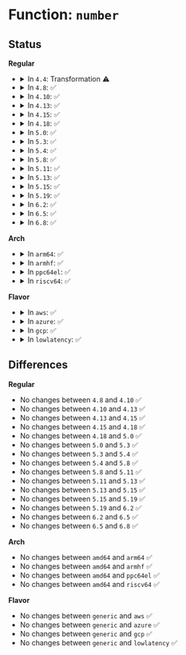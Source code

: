 # Function: <code>number</code>

## Status
<b>Regular</b>
<ul>
<li>
<details>
<summary>In <code>4.4</code>: Transformation ⚠️</summary>

**Collision:** Unique Static

**Inline:** No

**Transformation:** True

**Instances:**

```
In lib/vsprintf.c (ffffffff813f40c0)
Location: lib/vsprintf.c:392
Inline: False
Direct callers:
  - lib/vsprintf.c:vsnprintf
  - lib/vsprintf.c:bstr_printf
```
**Symbols:**

```
ffffffff813f40c0-ffffffff813f43a8: number.isra.13 (STB_LOCAL)
```
</details>
</li>
<li>
<details>
<summary>In <code>4.8</code>: ✅</summary>

```c
char *number(char *buf, char *end, long long unsigned int num, struct printf_spec spec);
```

**Collision:** Unique Static

**Inline:** No

**Transformation:** False

**Instances:**

```
In lib/vsprintf.c (ffffffff81438ec0)
Location: lib/vsprintf.c:399
Inline: False
Direct callers:
  - lib/vsprintf.c:bstr_printf
  - lib/vsprintf.c:vsnprintf
  - lib/vsprintf.c:pointer
  - lib/vsprintf.c:flags_string
  - lib/vsprintf.c:clock
  - lib/vsprintf.c:ip4_addr_string_sa
  - lib/vsprintf.c:ip6_addr_string_sa
  - lib/vsprintf.c:ip6_addr_string_sa
  - lib/vsprintf.c:ip6_addr_string_sa
  - lib/vsprintf.c:resource_string
  - lib/vsprintf.c:resource_string
  - lib/vsprintf.c:resource_string
  - lib/vsprintf.c:resource_string
  - lib/vsprintf.c:resource_string
  - lib/vsprintf.c:resource_string
```
**Symbols:**

```
ffffffff81438ec0-ffffffff814391c0: number (STB_LOCAL)
```
</details>
</li>
<li>
<details>
<summary>In <code>4.10</code>: ✅</summary>

```c
char *number(char *buf, char *end, long long unsigned int num, struct printf_spec spec);
```

**Collision:** Unique Static

**Inline:** No

**Transformation:** False

**Instances:**

```
In lib/vsprintf.c (ffffffff81455ea0)
Location: lib/vsprintf.c:399
Inline: False
Direct callers:
  - lib/vsprintf.c:bstr_printf
  - lib/vsprintf.c:vsnprintf
  - lib/vsprintf.c:pointer
  - lib/vsprintf.c:flags_string
  - lib/vsprintf.c:clock
  - lib/vsprintf.c:ip4_addr_string_sa
  - lib/vsprintf.c:ip6_addr_string_sa
  - lib/vsprintf.c:ip6_addr_string_sa
  - lib/vsprintf.c:ip6_addr_string_sa
  - lib/vsprintf.c:resource_string
  - lib/vsprintf.c:resource_string
  - lib/vsprintf.c:resource_string
  - lib/vsprintf.c:resource_string
  - lib/vsprintf.c:resource_string
  - lib/vsprintf.c:resource_string
```
**Symbols:**

```
ffffffff81455ea0-ffffffff814561a0: number (STB_LOCAL)
```
</details>
</li>
<li>
<details>
<summary>In <code>4.13</code>: ✅</summary>

```c
char *number(char *buf, char *end, long long unsigned int num, struct printf_spec spec);
```

**Collision:** Unique Static

**Inline:** No

**Transformation:** False

**Instances:**

```
In lib/vsprintf.c (ffffffff818f7730)
Location: lib/vsprintf.c:400
Inline: False
Direct callers:
  - lib/vsprintf.c:bstr_printf
  - lib/vsprintf.c:vsnprintf
  - lib/vsprintf.c:pointer
  - lib/vsprintf.c:flags_string
  - lib/vsprintf.c:clock
  - lib/vsprintf.c:ip4_addr_string_sa
  - lib/vsprintf.c:ip6_addr_string_sa
  - lib/vsprintf.c:ip6_addr_string_sa
  - lib/vsprintf.c:ip6_addr_string_sa
  - lib/vsprintf.c:resource_string
  - lib/vsprintf.c:resource_string
  - lib/vsprintf.c:resource_string
  - lib/vsprintf.c:resource_string
  - lib/vsprintf.c:resource_string
  - lib/vsprintf.c:resource_string
```
**Symbols:**

```
ffffffff818f7730-ffffffff818f7a59: number (STB_LOCAL)
```
</details>
</li>
<li>
<details>
<summary>In <code>4.15</code>: ✅</summary>

```c
char *number(char *buf, char *end, long long unsigned int num, struct printf_spec spec);
```

**Collision:** Unique Static

**Inline:** No

**Transformation:** False

**Instances:**

```
In lib/vsprintf.c (ffffffff8197e130)
Location: lib/vsprintf.c:402
Inline: False
Direct callers:
  - lib/vsprintf.c:bstr_printf
  - lib/vsprintf.c:vsnprintf
  - lib/vsprintf.c:pointer
  - lib/vsprintf.c:pointer_string
  - lib/vsprintf.c:flags_string
  - lib/vsprintf.c:clock
  - lib/vsprintf.c:restricted_pointer
  - lib/vsprintf.c:ip4_addr_string_sa
  - lib/vsprintf.c:ip6_addr_string_sa
  - lib/vsprintf.c:ip6_addr_string_sa
  - lib/vsprintf.c:ip6_addr_string_sa
  - lib/vsprintf.c:resource_string
  - lib/vsprintf.c:resource_string
  - lib/vsprintf.c:resource_string
  - lib/vsprintf.c:resource_string
  - lib/vsprintf.c:resource_string
  - lib/vsprintf.c:resource_string
```
**Symbols:**

```
ffffffff8197e130-ffffffff8197e459: number (STB_LOCAL)
```
</details>
</li>
<li>
<details>
<summary>In <code>4.18</code>: ✅</summary>

```c
char *number(char *buf, char *end, long long unsigned int num, struct printf_spec spec);
```

**Collision:** Unique Static

**Inline:** No

**Transformation:** False

**Instances:**

```
In lib/vsprintf.c (ffffffff819da620)
Location: lib/vsprintf.c:411
Inline: False
Direct callers:
  - lib/vsprintf.c:bstr_printf
  - lib/vsprintf.c:vsnprintf
  - lib/vsprintf.c:flags_string
  - lib/vsprintf.c:pointer_string
  - lib/vsprintf.c:ip4_addr_string_sa
  - lib/vsprintf.c:ip6_addr_string_sa
  - lib/vsprintf.c:ip6_addr_string_sa
  - lib/vsprintf.c:ip6_addr_string_sa
```
**Symbols:**

```
ffffffff819da620-ffffffff819da976: number (STB_LOCAL)
```
</details>
</li>
<li>
<details>
<summary>In <code>5.0</code>: ✅</summary>

```c
char *number(char *buf, char *end, long long unsigned int num, struct printf_spec spec);
```

**Collision:** Unique Static

**Inline:** No

**Transformation:** False

**Instances:**

```
In lib/vsprintf.c (ffffffff81a12840)
Location: lib/vsprintf.c:412
Inline: False
Direct callers:
  - lib/vsprintf.c:bstr_printf
  - lib/vsprintf.c:vsnprintf
  - lib/vsprintf.c:flags_string
  - lib/vsprintf.c:date_str
  - lib/vsprintf.c:date_str
  - lib/vsprintf.c:date_str
  - lib/vsprintf.c:ip4_addr_string_sa
  - lib/vsprintf.c:ip6_addr_string_sa
  - lib/vsprintf.c:ip6_addr_string_sa
  - lib/vsprintf.c:ip6_addr_string_sa
  - lib/vsprintf.c:pointer_string
```
**Symbols:**

```
ffffffff81a12840-ffffffff81a12b96: number (STB_LOCAL)
```
</details>
</li>
<li>
<details>
<summary>In <code>5.3</code>: ✅</summary>

```c
char *number(char *buf, char *end, long long unsigned int num, struct printf_spec spec);
```

**Collision:** Unique Static

**Inline:** No

**Transformation:** False

**Instances:**

```
In lib/vsprintf.c (ffffffff81a81d10)
Location: lib/vsprintf.c:416
Inline: False
Direct callers:
  - lib/vsprintf.c:bstr_printf
  - lib/vsprintf.c:vsnprintf
  - lib/vsprintf.c:pointer
  - lib/vsprintf.c:flags_string
  - lib/vsprintf.c:date_str
  - lib/vsprintf.c:date_str
  - lib/vsprintf.c:date_str
  - lib/vsprintf.c:ip4_addr_string_sa
  - lib/vsprintf.c:ip6_addr_string_sa
  - lib/vsprintf.c:ip6_addr_string_sa
  - lib/vsprintf.c:ip6_addr_string_sa
  - lib/vsprintf.c:restricted_pointer
  - lib/vsprintf.c:ptr_to_id
  - lib/vsprintf.c:ptr_to_id
```
**Symbols:**

```
ffffffff81a81d10-ffffffff81a82071: number (STB_LOCAL)
```
</details>
</li>
<li>
<details>
<summary>In <code>5.4</code>: ✅</summary>

```c
char *number(char *buf, char *end, long long unsigned int num, struct printf_spec spec);
```

**Collision:** Unique Static

**Inline:** No

**Transformation:** False

**Instances:**

```
In lib/vsprintf.c (ffffffff81ab8f20)
Location: lib/vsprintf.c:416
Inline: False
Direct callers:
  - lib/vsprintf.c:bstr_printf
  - lib/vsprintf.c:vsnprintf
  - lib/vsprintf.c:pointer
  - lib/vsprintf.c:flags_string
  - lib/vsprintf.c:date_str
  - lib/vsprintf.c:date_str
  - lib/vsprintf.c:date_str
  - lib/vsprintf.c:ip4_addr_string_sa
  - lib/vsprintf.c:ip6_addr_string_sa
  - lib/vsprintf.c:ip6_addr_string_sa
  - lib/vsprintf.c:ip6_addr_string_sa
  - lib/vsprintf.c:restricted_pointer
  - lib/vsprintf.c:ptr_to_id
  - lib/vsprintf.c:ptr_to_id
```
**Symbols:**

```
ffffffff81ab8f20-ffffffff81ab9281: number (STB_LOCAL)
```
</details>
</li>
<li>
<details>
<summary>In <code>5.8</code>: ✅</summary>

```c
char *number(char *buf, char *end, long long unsigned int num, struct printf_spec spec);
```

**Collision:** Unique Static

**Inline:** No

**Transformation:** False

**Instances:**

```
In lib/vsprintf.c (ffffffff815f3bc0)
Location: lib/vsprintf.c:419
Inline: False
Direct callers:
  - lib/vsprintf.c:bstr_printf
  - lib/vsprintf.c:vsnprintf
  - lib/vsprintf.c:pointer
  - lib/vsprintf.c:pointer
  - lib/vsprintf.c:flags_string
  - lib/vsprintf.c:date_str
  - lib/vsprintf.c:date_str
  - lib/vsprintf.c:date_str
  - lib/vsprintf.c:ip4_addr_string_sa
  - lib/vsprintf.c:ip6_addr_string_sa
  - lib/vsprintf.c:ip6_addr_string_sa
  - lib/vsprintf.c:ip6_addr_string_sa
  - lib/vsprintf.c:restricted_pointer
  - lib/vsprintf.c:ptr_to_id
  - lib/vsprintf.c:ptr_to_id
  - lib/vsprintf.c:ptr_to_id
```
**Symbols:**

```
ffffffff815f3bc0-ffffffff815f3f19: number (STB_LOCAL)
```
</details>
</li>
<li>
<details>
<summary>In <code>5.11</code>: ✅</summary>

```c
char *number(char *buf, char *end, long long unsigned int num, struct printf_spec spec);
```

**Collision:** Unique Static

**Inline:** No

**Transformation:** False

**Instances:**

```
In lib/vsprintf.c (ffffffff81618240)
Location: lib/vsprintf.c:422
Inline: False
Direct callers:
  - lib/vsprintf.c:bstr_printf
  - lib/vsprintf.c:vsnprintf
  - lib/vsprintf.c:pointer
  - lib/vsprintf.c:pointer
  - lib/vsprintf.c:flags_string
  - lib/vsprintf.c:date_str
  - lib/vsprintf.c:date_str
  - lib/vsprintf.c:date_str
  - lib/vsprintf.c:ip4_addr_string_sa
  - lib/vsprintf.c:ip6_addr_string_sa
  - lib/vsprintf.c:ip6_addr_string_sa
  - lib/vsprintf.c:ip6_addr_string_sa
  - lib/vsprintf.c:restricted_pointer
  - lib/vsprintf.c:ptr_to_id
  - lib/vsprintf.c:ptr_to_id
  - lib/vsprintf.c:ptr_to_id
```
**Symbols:**

```
ffffffff81618240-ffffffff81618585: number (STB_LOCAL)
```
</details>
</li>
<li>
<details>
<summary>In <code>5.13</code>: ✅</summary>

```c
char *number(char *buf, char *end, long long unsigned int num, struct printf_spec spec);
```

**Collision:** Unique Static

**Inline:** No

**Transformation:** False

**Instances:**

```
In lib/vsprintf.c (ffffffff815fb880)
Location: lib/vsprintf.c:448
Inline: False
Direct callers:
  - lib/vsprintf.c:bstr_printf
  - lib/vsprintf.c:vsnprintf
  - lib/vsprintf.c:pointer
  - lib/vsprintf.c:pointer
  - lib/vsprintf.c:flags_string
  - lib/vsprintf.c:format_flags
  - lib/vsprintf.c:date_str
  - lib/vsprintf.c:date_str
  - lib/vsprintf.c:date_str
  - lib/vsprintf.c:ip4_addr_string_sa
  - lib/vsprintf.c:ip6_addr_string_sa
  - lib/vsprintf.c:ip6_addr_string_sa
  - lib/vsprintf.c:ip6_addr_string_sa
  - lib/vsprintf.c:restricted_pointer
  - lib/vsprintf.c:ptr_to_id
  - lib/vsprintf.c:ptr_to_id
  - lib/vsprintf.c:ptr_to_id
  - lib/vsprintf.c:special_hex_number
```
**Symbols:**

```
ffffffff815fb880-ffffffff815fbbc2: number (STB_LOCAL)
```
</details>
</li>
<li>
<details>
<summary>In <code>5.15</code>: ✅</summary>

```c
char *number(char *buf, char *end, long long unsigned int num, struct printf_spec spec);
```

**Collision:** Unique Static

**Inline:** No

**Transformation:** False

**Instances:**

```
In lib/vsprintf.c (ffffffff816692a0)
Location: lib/vsprintf.c:449
Inline: False
Direct callers:
  - lib/vsprintf.c:bstr_printf
  - lib/vsprintf.c:vsnprintf
  - lib/vsprintf.c:pointer
  - lib/vsprintf.c:pointer
  - lib/vsprintf.c:flags_string
  - lib/vsprintf.c:format_flags
  - lib/vsprintf.c:date_str
  - lib/vsprintf.c:date_str
  - lib/vsprintf.c:date_str
  - lib/vsprintf.c:ip4_addr_string_sa
  - lib/vsprintf.c:ip6_addr_string_sa
  - lib/vsprintf.c:ip6_addr_string_sa
  - lib/vsprintf.c:ip6_addr_string_sa
  - lib/vsprintf.c:restricted_pointer
  - lib/vsprintf.c:ptr_to_id
  - lib/vsprintf.c:ptr_to_id
  - lib/vsprintf.c:ptr_to_id
  - lib/vsprintf.c:special_hex_number
```
**Symbols:**

```
ffffffff816692a0-ffffffff81669674: number (STB_LOCAL)
```
</details>
</li>
<li>
<details>
<summary>In <code>5.19</code>: ✅</summary>

```c
char *number(char *buf, char *end, long long unsigned int num, struct printf_spec spec);
```

**Collision:** Unique Static

**Inline:** No

**Transformation:** False

**Instances:**

```
In lib/vsprintf.c (ffffffff81782d40)
Location: lib/vsprintf.c:454
Inline: False
Direct callers:
  - lib/vsprintf.c:bstr_printf
  - lib/vsprintf.c:vsnprintf
  - lib/vsprintf.c:pointer
  - lib/vsprintf.c:pointer
  - lib/vsprintf.c:flags_string
  - lib/vsprintf.c:flags_string
  - lib/vsprintf.c:format_flags
  - lib/vsprintf.c:date_str
  - lib/vsprintf.c:date_str
  - lib/vsprintf.c:date_str
  - lib/vsprintf.c:ip4_addr_string_sa
  - lib/vsprintf.c:ip6_addr_string_sa
  - lib/vsprintf.c:ip6_addr_string_sa
  - lib/vsprintf.c:ip6_addr_string_sa
  - lib/vsprintf.c:restricted_pointer
  - lib/vsprintf.c:default_pointer
  - lib/vsprintf.c:special_hex_number
```
**Symbols:**

```
ffffffff81782d40-ffffffff817831ad: number (STB_LOCAL)
```
</details>
</li>
<li>
<details>
<summary>In <code>6.2</code>: ✅</summary>

```c
char *number(char *buf, char *end, long long unsigned int num, struct printf_spec spec);
```

**Collision:** Unique Static

**Inline:** No

**Transformation:** False

**Instances:**

```
In lib/vsprintf.c (ffffffff8203fce0)
Location: lib/vsprintf.c:455
Inline: False
Direct callers:
  - lib/vsprintf.c:bstr_printf
  - lib/vsprintf.c:vsnprintf
  - lib/vsprintf.c:pointer
  - lib/vsprintf.c:pointer
  - lib/vsprintf.c:flags_string
  - lib/vsprintf.c:flags_string
  - lib/vsprintf.c:format_flags
  - lib/vsprintf.c:date_str
  - lib/vsprintf.c:date_str
  - lib/vsprintf.c:date_str
  - lib/vsprintf.c:ip4_addr_string_sa
  - lib/vsprintf.c:ip6_addr_string_sa
  - lib/vsprintf.c:ip6_addr_string_sa
  - lib/vsprintf.c:ip6_addr_string_sa
  - lib/vsprintf.c:restricted_pointer
  - lib/vsprintf.c:default_pointer
  - lib/vsprintf.c:default_pointer
  - lib/vsprintf.c:special_hex_number
```
**Symbols:**

```
ffffffff8203fce0-ffffffff82040158: number (STB_LOCAL)
```
</details>
</li>
<li>
<details>
<summary>In <code>6.5</code>: ✅</summary>

```c
char *number(char *buf, char *end, long long unsigned int num, struct printf_spec spec);
```

**Collision:** Unique Static

**Inline:** No

**Transformation:** False

**Instances:**

```
In lib/vsprintf.c (ffffffff820be200)
Location: lib/vsprintf.c:455
Inline: False
Direct callers:
  - lib/vsprintf.c:bstr_printf
  - lib/vsprintf.c:vsnprintf
  - lib/vsprintf.c:pointer
  - lib/vsprintf.c:pointer
  - lib/vsprintf.c:flags_string
  - lib/vsprintf.c:flags_string
  - lib/vsprintf.c:flags_string
  - lib/vsprintf.c:format_flags
  - lib/vsprintf.c:date_str
  - lib/vsprintf.c:date_str
  - lib/vsprintf.c:date_str
  - lib/vsprintf.c:ip4_addr_string_sa
  - lib/vsprintf.c:ip6_addr_string_sa
  - lib/vsprintf.c:ip6_addr_string_sa
  - lib/vsprintf.c:ip6_addr_string_sa
  - lib/vsprintf.c:restricted_pointer
  - lib/vsprintf.c:default_pointer
  - lib/vsprintf.c:default_pointer
  - lib/vsprintf.c:special_hex_number
```
**Symbols:**

```
ffffffff820be200-ffffffff820be664: number (STB_LOCAL)
```
</details>
</li>
<li>
<details>
<summary>In <code>6.8</code>: ✅</summary>

```c
char *number(char *buf, char *end, long long unsigned int num, struct printf_spec spec);
```

**Collision:** Unique Static

**Inline:** No

**Transformation:** False

**Instances:**

```
In lib/vsprintf.c (ffffffff82198a80)
Location: lib/vsprintf.c:457
Inline: False
Direct callers:
  - lib/vsprintf.c:bstr_printf
  - lib/vsprintf.c:vsnprintf
  - lib/vsprintf.c:pointer
  - lib/vsprintf.c:pointer
  - lib/vsprintf.c:flags_string
  - lib/vsprintf.c:flags_string
  - lib/vsprintf.c:flags_string
  - lib/vsprintf.c:format_flags
  - lib/vsprintf.c:date_str
  - lib/vsprintf.c:date_str
  - lib/vsprintf.c:date_str
  - lib/vsprintf.c:ip4_addr_string_sa
  - lib/vsprintf.c:ip6_addr_string_sa
  - lib/vsprintf.c:ip6_addr_string_sa
  - lib/vsprintf.c:ip6_addr_string_sa
  - lib/vsprintf.c:restricted_pointer
  - lib/vsprintf.c:default_pointer
  - lib/vsprintf.c:default_pointer
  - lib/vsprintf.c:special_hex_number
```
**Symbols:**

```
ffffffff82198a80-ffffffff82198ee4: number (STB_LOCAL)
```
</details>
</li>
</ul>
<b>Arch</b>
<ul>
<li>
<details>
<summary>In <code>arm64</code>: ✅</summary>

```c
char *number(char *buf, char *end, long long unsigned int num, struct printf_spec spec);
```

**Collision:** Unique Static

**Inline:** No

**Transformation:** False

**Instances:**

```
In lib/vsprintf.c (ffff800010d935b0)
Location: lib/vsprintf.c:416
Inline: False
Direct callers:
  - lib/vsprintf.c:bstr_printf
  - lib/vsprintf.c:vsnprintf
  - lib/vsprintf.c:pointer
  - lib/vsprintf.c:device_node_string
  - lib/vsprintf.c:flags_string
  - lib/vsprintf.c:date_str
  - lib/vsprintf.c:date_str
  - lib/vsprintf.c:date_str
  - lib/vsprintf.c:ip4_addr_string_sa
  - lib/vsprintf.c:ip6_addr_string_sa
  - lib/vsprintf.c:ip6_addr_string_sa
  - lib/vsprintf.c:ip6_addr_string_sa
  - lib/vsprintf.c:restricted_pointer
  - lib/vsprintf.c:ptr_to_id
```
**Symbols:**

```
ffff800010d935b0-ffff800010d93924: number (STB_LOCAL)
```
</details>
</li>
<li>
<details>
<summary>In <code>armhf</code>: ✅</summary>

```c
char *number(char *buf, char *end, long long unsigned int num, struct printf_spec spec);
```

**Collision:** Unique Static

**Inline:** No

**Transformation:** False

**Instances:**

```
In lib/vsprintf.c (c0e915ec)
Location: lib/vsprintf.c:416
Inline: False
Direct callers:
  - lib/vsprintf.c:bstr_printf
  - lib/vsprintf.c:vsnprintf
  - lib/vsprintf.c:pointer
  - lib/vsprintf.c:device_node_string
  - lib/vsprintf.c:flags_string
  - lib/vsprintf.c:date_str
  - lib/vsprintf.c:date_str
  - lib/vsprintf.c:date_str
  - lib/vsprintf.c:ip4_addr_string_sa
  - lib/vsprintf.c:ip6_addr_string_sa
  - lib/vsprintf.c:ip6_addr_string_sa
  - lib/vsprintf.c:ip6_addr_string_sa
  - lib/vsprintf.c:resource_string
  - lib/vsprintf.c:resource_string
  - lib/vsprintf.c:resource_string
  - lib/vsprintf.c:resource_string
  - lib/vsprintf.c:resource_string
  - lib/vsprintf.c:resource_string
  - lib/vsprintf.c:restricted_pointer
  - lib/vsprintf.c:ptr_to_id
  - lib/vsprintf.c:special_hex_number
```
**Symbols:**

```
c0e915ec-c0e91a68: number (STB_LOCAL)
```
</details>
</li>
<li>
<details>
<summary>In <code>ppc64el</code>: ✅</summary>

```c
char *number(char *buf, char *end, long long unsigned int num, struct printf_spec spec);
```

**Collision:** Unique Static

**Inline:** No

**Transformation:** False

**Instances:**

```
In lib/vsprintf.c (c000000000ed7930)
Location: lib/vsprintf.c:416
Inline: False
Direct callers:
  - lib/vsprintf.c:bstr_printf
  - lib/vsprintf.c:vsnprintf
  - lib/vsprintf.c:pointer
  - lib/vsprintf.c:device_node_string
  - lib/vsprintf.c:flags_string
  - lib/vsprintf.c:date_str
  - lib/vsprintf.c:date_str
  - lib/vsprintf.c:date_str
  - lib/vsprintf.c:ip4_addr_string_sa
  - lib/vsprintf.c:ip6_addr_string_sa
  - lib/vsprintf.c:ip6_addr_string_sa
  - lib/vsprintf.c:ip6_addr_string_sa
  - lib/vsprintf.c:restricted_pointer
  - lib/vsprintf.c:ptr_to_id
  - lib/vsprintf.c:ptr_to_id
```
**Symbols:**

```
c000000000ed7930-c000000000ed7dd4: number (STB_LOCAL)
```
</details>
</li>
<li>
<details>
<summary>In <code>riscv64</code>: ✅</summary>

```c
char *number(char *buf, char *end, long long unsigned int num, struct printf_spec spec);
```

**Collision:** Unique Static

**Inline:** No

**Transformation:** False

**Instances:**

```
In lib/vsprintf.c (ffffffe0008bd6f8)
Location: lib/vsprintf.c:416
Inline: False
Direct callers:
  - lib/vsprintf.c:bstr_printf
  - lib/vsprintf.c:vsnprintf
  - lib/vsprintf.c:pointer
  - lib/vsprintf.c:device_node_string
  - lib/vsprintf.c:flags_string
  - lib/vsprintf.c:date_str
  - lib/vsprintf.c:date_str
  - lib/vsprintf.c:date_str
  - lib/vsprintf.c:ip4_addr_string_sa
  - lib/vsprintf.c:ip6_addr_string_sa
  - lib/vsprintf.c:ip6_addr_string_sa
  - lib/vsprintf.c:ip6_addr_string_sa
  - lib/vsprintf.c:restricted_pointer
  - lib/vsprintf.c:ptr_to_id
```
**Symbols:**

```
ffffffe0008bd6f8-ffffffe0008bd998: number (STB_LOCAL)
```
</details>
</li>
</ul>
<b>Flavor</b>
<ul>
<li>
<details>
<summary>In <code>aws</code>: ✅</summary>

```c
char *number(char *buf, char *end, long long unsigned int num, struct printf_spec spec);
```

**Collision:** Unique Static

**Inline:** No

**Transformation:** False

**Instances:**

```
In lib/vsprintf.c (ffffffff81a57d70)
Location: lib/vsprintf.c:416
Inline: False
Direct callers:
  - lib/vsprintf.c:bstr_printf
  - lib/vsprintf.c:vsnprintf
  - lib/vsprintf.c:pointer
  - lib/vsprintf.c:flags_string
  - lib/vsprintf.c:date_str
  - lib/vsprintf.c:date_str
  - lib/vsprintf.c:date_str
  - lib/vsprintf.c:ip4_addr_string_sa
  - lib/vsprintf.c:ip6_addr_string_sa
  - lib/vsprintf.c:ip6_addr_string_sa
  - lib/vsprintf.c:ip6_addr_string_sa
  - lib/vsprintf.c:restricted_pointer
  - lib/vsprintf.c:ptr_to_id
  - lib/vsprintf.c:ptr_to_id
```
**Symbols:**

```
ffffffff81a57d70-ffffffff81a580d1: number (STB_LOCAL)
```
</details>
</li>
<li>
<details>
<summary>In <code>azure</code>: ✅</summary>

```c
char *number(char *buf, char *end, long long unsigned int num, struct printf_spec spec);
```

**Collision:** Unique Static

**Inline:** No

**Transformation:** False

**Instances:**

```
In lib/vsprintf.c (ffffffff81a14e50)
Location: lib/vsprintf.c:416
Inline: False
Direct callers:
  - lib/vsprintf.c:bstr_printf
  - lib/vsprintf.c:vsnprintf
  - lib/vsprintf.c:pointer
  - lib/vsprintf.c:flags_string
  - lib/vsprintf.c:date_str
  - lib/vsprintf.c:date_str
  - lib/vsprintf.c:date_str
  - lib/vsprintf.c:ip4_addr_string_sa
  - lib/vsprintf.c:ip6_addr_string_sa
  - lib/vsprintf.c:ip6_addr_string_sa
  - lib/vsprintf.c:ip6_addr_string_sa
  - lib/vsprintf.c:restricted_pointer
  - lib/vsprintf.c:ptr_to_id
  - lib/vsprintf.c:ptr_to_id
```
**Symbols:**

```
ffffffff81a14e50-ffffffff81a151b1: number (STB_LOCAL)
```
</details>
</li>
<li>
<details>
<summary>In <code>gcp</code>: ✅</summary>

```c
char *number(char *buf, char *end, long long unsigned int num, struct printf_spec spec);
```

**Collision:** Unique Static

**Inline:** No

**Transformation:** False

**Instances:**

```
In lib/vsprintf.c (ffffffff81ac4160)
Location: lib/vsprintf.c:416
Inline: False
Direct callers:
  - lib/vsprintf.c:bstr_printf
  - lib/vsprintf.c:vsnprintf
  - lib/vsprintf.c:pointer
  - lib/vsprintf.c:flags_string
  - lib/vsprintf.c:date_str
  - lib/vsprintf.c:date_str
  - lib/vsprintf.c:date_str
  - lib/vsprintf.c:ip4_addr_string_sa
  - lib/vsprintf.c:ip6_addr_string_sa
  - lib/vsprintf.c:ip6_addr_string_sa
  - lib/vsprintf.c:ip6_addr_string_sa
  - lib/vsprintf.c:restricted_pointer
  - lib/vsprintf.c:ptr_to_id
  - lib/vsprintf.c:ptr_to_id
```
**Symbols:**

```
ffffffff81ac4160-ffffffff81ac44c1: number (STB_LOCAL)
```
</details>
</li>
<li>
<details>
<summary>In <code>lowlatency</code>: ✅</summary>

```c
char *number(char *buf, char *end, long long unsigned int num, struct printf_spec spec);
```

**Collision:** Unique Static

**Inline:** No

**Transformation:** False

**Instances:**

```
In lib/vsprintf.c (ffffffff81ad0630)
Location: lib/vsprintf.c:416
Inline: False
Direct callers:
  - lib/vsprintf.c:bstr_printf
  - lib/vsprintf.c:vsnprintf
  - lib/vsprintf.c:pointer
  - lib/vsprintf.c:flags_string
  - lib/vsprintf.c:date_str
  - lib/vsprintf.c:date_str
  - lib/vsprintf.c:date_str
  - lib/vsprintf.c:ip4_addr_string_sa
  - lib/vsprintf.c:ip6_addr_string_sa
  - lib/vsprintf.c:ip6_addr_string_sa
  - lib/vsprintf.c:ip6_addr_string_sa
  - lib/vsprintf.c:restricted_pointer
  - lib/vsprintf.c:ptr_to_id
  - lib/vsprintf.c:ptr_to_id
```
**Symbols:**

```
ffffffff81ad0630-ffffffff81ad0991: number (STB_LOCAL)
```
</details>
</li>
</ul>

## Differences
<b>Regular</b>
<ul>
<li>
No changes between <code>4.8</code> and <code>4.10</code> ✅
</li>
<li>
No changes between <code>4.10</code> and <code>4.13</code> ✅
</li>
<li>
No changes between <code>4.13</code> and <code>4.15</code> ✅
</li>
<li>
No changes between <code>4.15</code> and <code>4.18</code> ✅
</li>
<li>
No changes between <code>4.18</code> and <code>5.0</code> ✅
</li>
<li>
No changes between <code>5.0</code> and <code>5.3</code> ✅
</li>
<li>
No changes between <code>5.3</code> and <code>5.4</code> ✅
</li>
<li>
No changes between <code>5.4</code> and <code>5.8</code> ✅
</li>
<li>
No changes between <code>5.8</code> and <code>5.11</code> ✅
</li>
<li>
No changes between <code>5.11</code> and <code>5.13</code> ✅
</li>
<li>
No changes between <code>5.13</code> and <code>5.15</code> ✅
</li>
<li>
No changes between <code>5.15</code> and <code>5.19</code> ✅
</li>
<li>
No changes between <code>5.19</code> and <code>6.2</code> ✅
</li>
<li>
No changes between <code>6.2</code> and <code>6.5</code> ✅
</li>
<li>
No changes between <code>6.5</code> and <code>6.8</code> ✅
</li>
</ul>
<b>Arch</b>
<ul>
<li>
No changes between <code>amd64</code> and <code>arm64</code> ✅
</li>
<li>
No changes between <code>amd64</code> and <code>armhf</code> ✅
</li>
<li>
No changes between <code>amd64</code> and <code>ppc64el</code> ✅
</li>
<li>
No changes between <code>amd64</code> and <code>riscv64</code> ✅
</li>
</ul>
<b>Flavor</b>
<ul>
<li>
No changes between <code>generic</code> and <code>aws</code> ✅
</li>
<li>
No changes between <code>generic</code> and <code>azure</code> ✅
</li>
<li>
No changes between <code>generic</code> and <code>gcp</code> ✅
</li>
<li>
No changes between <code>generic</code> and <code>lowlatency</code> ✅
</li>
</ul>
